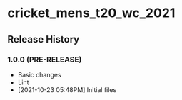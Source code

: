 # cricket_mens_t20_wc_2021

## Release History

### 1.0.0 (PRE-RELEASE)
  * Basic changes
  * Lint
  *  [2021-10-23 05:48PM] Initial files
